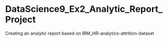 # DataScience9_Ex2_Analytic_Report_Project
 Creating an analytic report based on IBM_HR-analytics-attrition-dataset

